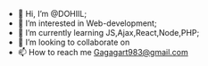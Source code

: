 - 👋 Hi, I’m @DOHIIL;
- 👀 I’m interested in Web-development;
- 🌱 I’m currently learning JS,Ajax,React,Node,PHP;
- 💞️ I’m looking to collaborate on 
- 📫 How to reach me Gagagart983@gmail.com

<!---
DOHIIL/DOHIIL is a ✨ special ✨ repository because its `README.md` (this file) appears on your GitHub profile.
You can click the Preview link to take a look at your changes.
--->
